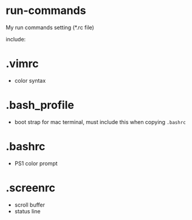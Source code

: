 run-commands
==

My run commands setting (*.rc file)

include:

# .vimrc
  * color syntax

# .bash_profile
  * boot strap for mac terminal, must include this when copying `.bashrc`

# .bashrc
  * PS1 color prompt

# .screenrc
  * scroll buffer
  * status line
